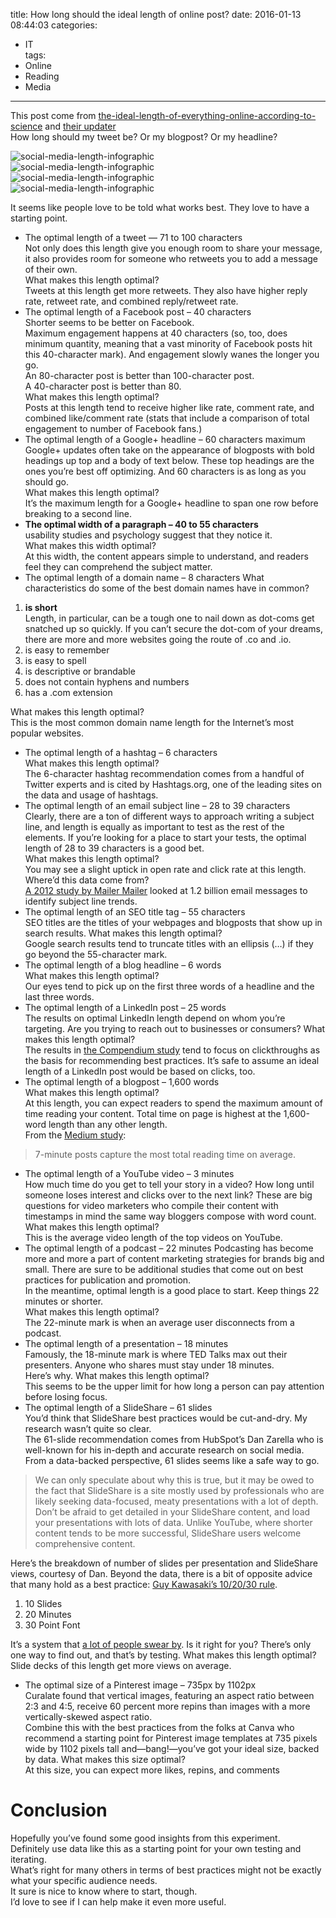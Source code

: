 title: How long should the ideal length of online post?
date: 2016-01-13 08:44:03
categories: 
- IT    
tags: 
- Online
- Reading
- Media
---
This post come from [the-ideal-length-of-everything-online-according-to-science](https://blog.bufferapp.com/the-ideal-length-of-everything-online-according-to-science)
and [their updater](https://blog.bufferapp.com/optimal-length-social-media)   
How long should my tweet be? Or my blogpost? Or my headline?  

 <!-- more --> 
 
![social-media-length-infographic](https://raw.githubusercontent.com/geoxing/photos/master/social-media-length-infographic1.jpg)  
![social-media-length-infographic](https://raw.githubusercontent.com/geoxing/photos/master/social-media-length-infographic2.png)  
![social-media-length-infographic](https://raw.githubusercontent.com/geoxing/photos/master/social-media-length-infographic3.png)  
![social-media-length-infographic](https://raw.githubusercontent.com/geoxing/photos/master/social-media-length-infographic4.png)  

It seems like people love to be told what works best. They love to have a starting point.  
+ The optimal length of a tweet — 71 to 100 characters  
Not only does this length give you enough room to share your message, it also provides room for someone who retweets you to add a message of their own.  
What makes this length optimal?  
Tweets at this length get more retweets. They also have higher reply rate, retweet rate, and combined reply/retweet rate.
+ The optimal length of a Facebook post – 40 characters  
Shorter seems to be better on Facebook.  
Maximum engagement happens at 40 characters (so, too, does minimum quantity, meaning that a vast minority of Facebook posts hit this 40-character mark). And engagement slowly wanes the longer you go.  
An 80-character post is better than 100-character post.  
A 40-character post is better than 80.  
What makes this length optimal?  
Posts at this length tend to receive higher like rate, comment rate, and combined like/comment rate (stats that include a comparison of total engagement to number of Facebook fans.)
+ The optimal length of a Google+ headline – 60 characters maximum  
Google+ updates often take on the appearance of blogposts with bold headings up top and a body of text below. These top headings are the ones you’re best off optimizing. And 60 characters is as long as you should go.  
What makes this length optimal?  
It’s the maximum length for a Google+ headline to span one row before breaking to a second line.
+ **The optimal width of a paragraph – 40 to 55 characters**  
usability studies and psychology suggest that they notice it.  
What makes this width optimal?  
At this width, the content appears simple to understand, and readers feel they can comprehend the subject matter.  
+ The optimal length of a domain name – 8 characters
What characteristics do some of the best domain names have in common?
 1. **is short**  
 Length, in particular, can be a tough one to nail down as dot-coms get snatched up so quickly. If you can’t secure the dot-com of your dreams, there are more and more websites going the route of .co and .io.
 2. is easy to remember
 3. is easy to spell
 4. is descriptive or brandable
 5. does not contain hyphens and numbers
 6. has a .com extension  
 
 What makes this length optimal?  
This is the most common domain name length for the Internet’s most popular websites.
+ The optimal length of a hashtag – 6 characters  
What makes this length optimal?  
The 6-character hashtag recommendation comes from a handful of Twitter experts and is cited by Hashtags.org, one of the leading sites on the data and usage of hashtags.
+ The optimal length of an email subject line – 28 to 39 characters  
Clearly, there are a ton of different ways to approach writing a subject line, and length is equally as important to test as the rest of the elements. If you’re looking for a place to start your tests, the optimal length of 28 to 39 characters is a good bet.  
What makes this length optimal?  
You may see a slight uptick in open rate and click rate at this length.  
Where’d this data come from?   
[A 2012 study by Mailer Mailer](http://www.mailermailer.com/resources/metrics/2012/subject-lines.rwp) looked at 1.2 billion email messages to identify subject line trends.
+ The optimal length of an SEO title tag – 55 characters  
SEO titles are the titles of your webpages and blogposts that show up in search results.
What makes this length optimal?  
Google search results tend to truncate titles with an ellipsis (…) if they go beyond the 55-character mark.
+ The optimal length of a blog headline – 6 words  
What makes this length optimal?  
Our eyes tend to pick up on the first three words of a headline and the last three words.
+ The optimal length of a LinkedIn post – 25 words  
The results on optimal LinkedIn length depend on whom you’re targeting. Are you trying to reach out to businesses or consumers?
What makes this length optimal?  
The results in [the Compendium study](http://jennlisak.com/what-works-for-social-sharing-infographic/) tend to focus on clickthroughs as the basis for recommending best practices. It’s safe to assume an ideal length of a LinkedIn post would be based on clicks, too.  
+ The optimal length of a blogpost – 1,600 words  
What makes this length optimal?  
At this length, you can expect readers to spend the maximum amount of time reading your content. Total time on page is highest at the 1,600-word length than any other length.  
From the [Medium study](https://medium.com/data-lab/the-optimal-post-is-7-minutes-74b9f41509b):
> 7-minute posts capture the most total reading time on average.

+ The optimal length of a YouTube video – 3 minutes  
How much time do you get to tell your story in a video? How long until someone loses interest and clicks over to the next link? These are big questions for video marketers who compile their content with timestamps in mind the same way bloggers compose with word count.
What makes this length optimal?  
This is the average video length of the top videos on YouTube.
+ The optimal length of a podcast – 22 minutes
Podcasting has become more and more a part of content marketing strategies for brands big and small. There are sure to be additional studies that come out on best practices for publication and promotion.  
In the meantime, optimal length is a good place to start. Keep things 22 minutes or shorter.  
What makes this length optimal?  
The 22-minute mark is when an average user disconnects from a podcast.
+ The optimal length of a presentation – 18 minutes  
Famously, the 18-minute mark is where TED Talks max out their presenters. Anyone who shares must stay under 18 minutes.  
Here’s why.
What makes this length optimal?  
This seems to be the upper limit for how long a person can pay attention before losing focus.  
+ The optimal length of a SlideShare – 61 slides  
You’d think that SlideShare best practices would be cut-and-dry. My research wasn’t quite so clear.  
The 61-slide recommendation comes from HubSpot’s Dan Zarella who is well-known for his in-depth and accurate research on social media. From a data-backed perspective, 61 slides seems like a safe way to go.  
>We can only speculate about why this is true, but it may be owed to the fact that SlideShare is a site mostly used by professionals who are likely seeking data-focused, meaty presentations with a lot of depth. Don’t be afraid to get detailed in your SlideShare content, and load your presentations with lots of data. Unlike YouTube, where shorter content tends to be more successful, SlideShare users welcome comprehensive content.

 Here’s the breakdown of number of slides per presentation and SlideShare views, courtesy of Dan.
 Beyond the data, there is a bit of opposite advice that many hold as a best practice: [Guy Kawasaki’s 10/20/30 rule](http://blog.guykawasaki.com/2005/12/the_102030_rule.html).
 1. 10 Slides
 2. 20 Minutes
 3. 30 Point Font  
 
 It’s a system that [a lot of people swear by](http://blog.slideshare.net/2014/06/09/guy-kawasakis-10-20-30-rule-for-presentations/). Is it right for you? There’s only one way to find out, and that’s by testing.
 What makes this length optimal?  
 Slide decks of this length get more views on average.  
 
+ The optimal size of a Pinterest image – 735px by 1102px  
Curalate found that vertical images, featuring an aspect ratio between 2:3 and 4:5, receive 60 percent more repins than images with a more vertically-skewed aspect ratio.  
Combine this with the best practices from the folks at Canva who recommend a starting point for Pinterest image templates at 735 pixels wide by 1102 pixels tall and—bang!—you’ve got your ideal size, backed by data.
What makes this size optimal?  
At this size, you can expect more likes, repins, and comments  
# Conclusion
Hopefully you’ve found some good  insights from this experiment.  
Definitely use data like this as a starting point for your own testing and iterating.  
What’s right for many others in terms of best practices might not be exactly what your specific audience needs.  
It sure is nice to know where to start, though.  
I’d love to see if I can help make it even more useful.
 